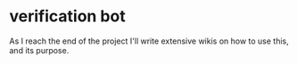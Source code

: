 # verification bot
As I reach the end of the project I'll write extensive wikis on how to use this, and its purpose.
